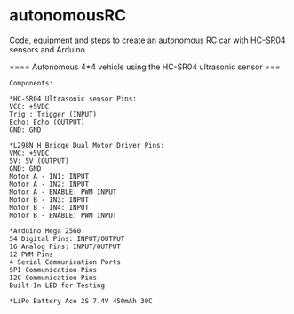 # autonomousRC
Code, equipment and steps to create an autonomous RC car with HC-SR04 sensors and Arduino

==== Autonomous 4*4 vehicle using the HC-SR04 ultrasonic sensor ===

    Components:

    *HC-SR04 Ultrasonic sensor Pins:
    VCC: +5VDC
    Trig : Trigger (INPUT)
    Echo: Echo (OUTPUT)
    GND: GND

    *L298N H Bridge Dual Motor Driver Pins:
    VMC: +5VDC
    5V: 5V (OUTPUT)
    GND: GND
    Motor A - IN1: INPUT
    Motor A - IN2: INPUT
    Motor A - ENABLE: PWM INPUT
    Motor B - IN3: INPUT
    Motor B - IN4: INPUT
    Motor B - ENABLE: PWM INPUT

    *Arduino Mega 2560
    54 Digital Pins: INPUT/OUTPUT
    16 Analog Pins: INPUT/OUTPUT
    12 PWM Pins
    4 Serial Communication Ports
    SPI Communication Pins
    I2C Communication Pins
    Built-In LED for Testing

    *LiPo Battery Ace 2S 7.4V 450mAh 30C